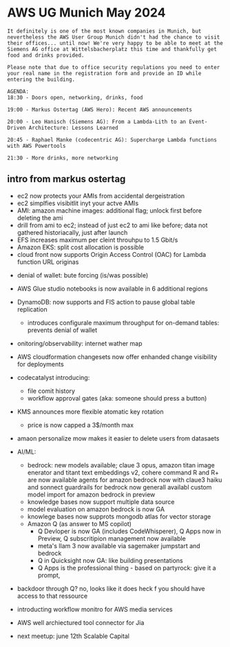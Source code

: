 # AWS UG Munich May 2024

```
It definitely is one of the most known companies in Munich, but nevertheless the AWS User Group Munich didn't had the chance to visit their offices... until now! We're very happy to be able to meet at the Siemens AG office at Wittelsbacherplatz this time and thankfully get food and drinks provided.

Please note that due to office security regulations you need to enter your real name in the registration form and provide an ID while entering the building.

AGENDA:
18:30 - Doors open, networking, drinks, food

19:00 - Markus Ostertag (AWS Hero): Recent AWS announcements

20:00 - Leo Hanisch (Siemens AG): From a Lambda-Lith to an Event-Driven Architecture: Lessons Learned

20:45 - Raphael Manke (codecentric AG): Supercharge Lambda functions with AWS Powertools

21:30 - More drinks, more networking
```

## intro from markus ostertag
* ec2 now protects your AMIs from accidental dergeistration
* ec2 simplfies visibitlit inyt your actve AMIs
* AMI: amazon machine images: additional flag; unlock first before deleting the ami
* drill from ami to ec2; instead of just ec2 to ami like before; data not gathered historiacally, just after launch
* EFS increases maximum per cleint throuhpu to 1.5 Gbit/s
* Amazon EKS: split cost allocation is possible
* cloud front now supports Origin Access Control (OAC) for Lambda function URL originas
+ denial of wallet: bute forcing (is/was possible)
* AWS Glue studio notebooks is now available in 6 additional regions
* DynamoDB: now supports and FIS action to pause global table replication
  * introduces configurale maximum throughput for on-demand tables: prevents denial of wallet
* onitoring/observability: internet wather map
* AWS cloudformation changesets now offer enhanded change visibility for deployments
* codecatalyst introducing:
  * file comit history
  * workflow approval gates (aka: someone should press a button)
* KMS announces more flexible atomatic key rotation
  * price is now capped a 3$/month max
* amaon personalize mow makes it easier to delete users from datasaets
* AI/ML:
  * bedrock: new models available; claue 3 opus, amazon titan image enerator and titant text embeddings v2, cohere command R and R+ are now available
  agents for amazon bedrock now with claue3 haiku and sonnect
  guardrails for bedrock now generall availabl
  custom model import for amazon bedrock in preview
  * knowledge bases now support multiple data source
  * model evaluation on amazon bedrock is now GA
  * knowlege bases now supprots mongodb atlas for vector storage
  * Amazon Q (as answer to MS copilot)
    * Q Devloper is now GA (includes CodeWhisperer), Q Apps now in Preview, Q subscritipion management now available
    * meta's llam 3 now available via sagemaker jumpstart and bedrock
    * Q in Quicksight now GA: like building presentations
    * Q Apps is the professional thing - based on partyrock: give it a prompt,
* backdoor through Q? no, looks like it does heck f you should have access to that ressource
* introducting workflow monitro for AWS media services
* AWS well archiectured tool connector for Jia

* next meetup: june 12th Scalable Capital

